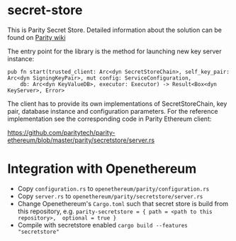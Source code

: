 # secret-store
This is Parity Secret Store. Detailed information about the solution can be found on [Parity wiki](https://wiki.parity.io/Secret-Store)

The entry point for the library is the method for launching new key server instance:

```
pub fn start(trusted_client: Arc<dyn SecretStoreChain>, self_key_pair: Arc<dyn SigningKeyPair>, mut config: ServiceConfiguration,
	db: Arc<dyn KeyValueDB>, executor: Executor) -> Result<Box<dyn KeyServer>, Error>
```

The client has to provide its own implementations of SecretStoreChain, key pair, database instance and configuration parameters.
For the reference implementation see the corresponding code in Parity Ethereum client:

https://github.com/paritytech/parity-ethereum/blob/master/parity/secretstore/server.rs


# Integration with Openethereum
- Copy `configuration.rs` to `openethereum/parity/configuration.rs`
- Copy `server.rs` to `openethereum/parity/secretstore/server.rs`
- Change Openethereum's `Cargo.toml` such that secret store is build from this repository, e.g.
`parity-secretstore = { path = <path to this repository>,  optional = true }`
- Compile with secretstore enabled `cargo build --features "secretstore"`
